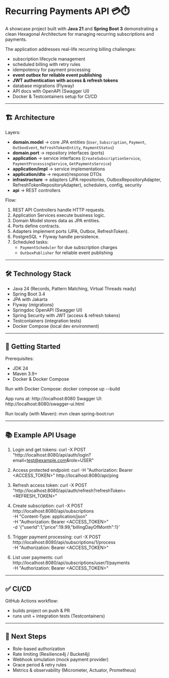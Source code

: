 # Recurring Payments API 💳⏱️

A showcase project built with **Java 21** and **Spring Boot 3** demonstrating a clean Hexagonal Architecture for managing recurring subscriptions and payments.

The application addresses real-life recurring billing challenges:
- subscription lifecycle management
- scheduled billing with retry rules
- idempotency for payment processing
- **event outbox for reliable event publishing**
- **JWT authentication with access & refresh tokens**
- database migrations (Flyway)
- API docs with OpenAPI (Swagger UI)
- Docker & Testcontainers setup for CI/CD

------------------------------------------------------------
🏗️ Architecture
------------------------------------------------------------

Layers:
- **domain.model** → core JPA entities (`User`, `Subscription`, `Payment`, `OutboxEvent`, `RefreshTokenEntity`, `PaymentStatus`)
- **domain.port** → repository interfaces (ports)
- **application** → service interfaces (`CreateSubscriptionService`, `PaymentProcessingService`, `GetPaymentsService`)
- **application/impl** → service implementations
- **application/dto** → request/response DTOs
- **infrastructure** → adapters (JPA repositories, OutboxRepositoryAdapter, RefreshTokenRepositoryAdapter), schedulers, config, security
- **api** → REST controllers

Flow:
1. REST API Controllers handle HTTP requests.
2. Application Services execute business logic.
3. Domain Model stores data as JPA entities.
4. Ports define contracts.
5. Adapters implement ports (JPA, Outbox, RefreshToken).
6. PostgreSQL + Flyway handle persistence.
7. Scheduled tasks:
    - `PaymentScheduler` for due subscription charges
    - `OutboxPublisher` for reliable event publishing

------------------------------------------------------------
🛠️ Technology Stack
------------------------------------------------------------

- Java 24 (Records, Pattern Matching, Virtual Threads ready)
- Spring Boot 3.4
- JPA with Jakarta
- Flyway (migrations)
- Springdoc OpenAPI (Swagger UI)
- Spring Security with JWT (access & refresh tokens)
- Testcontainers (integration tests)
- Docker Compose (local dev environment)

------------------------------------------------------------
🚀 Getting Started
------------------------------------------------------------

Prerequisites:
- JDK 24
- Maven 3.9+
- Docker & Docker Compose

Run with Docker Compose:
docker compose up --build

App runs at: http://localhost:8080
Swagger UI:  http://localhost:8080/swagger-ui.html

Run locally (with Maven):
mvn clean spring-boot:run

------------------------------------------------------------
📚 Example API Usage
------------------------------------------------------------

1. Login and get tokens:
   curl -X POST "http://localhost:8080/api/auth/login?email=test@example.com&role=USER"

2. Access protected endpoint:
   curl -H "Authorization: Bearer <ACCESS_TOKEN>" http://localhost:8080/api/ping

3. Refresh access token:
   curl -X POST "http://localhost:8080/api/auth/refresh?refreshToken=<REFRESH_TOKEN>"

4. Create subscription:
   curl -X POST http://localhost:8080/api/subscriptions \
   -H "Content-Type: application/json" \
   -H "Authorization: Bearer <ACCESS_TOKEN>" \
   -d '{"userId":1,"price":19.99,"billingDayOfMonth":1}'

5. Trigger payment processing:
   curl -X POST http://localhost:8080/api/subscriptions/1/process \
   -H "Authorization: Bearer <ACCESS_TOKEN>"

6. List user payments:
   curl http://localhost:8080/api/subscriptions/user/1/payments \
   -H "Authorization: Bearer <ACCESS_TOKEN>"

------------------------------------------------------------
✅ CI/CD
------------------------------------------------------------

GitHub Actions workflow:
- builds project on push & PR
- runs unit + integration tests (Testcontainers)

------------------------------------------------------------
🌟 Next Steps
------------------------------------------------------------

- Role-based authorization
- Rate limiting (Resilience4j / Bucket4j)
- Webhook simulation (mock payment provider)
- Grace period & retry rules
- Metrics & observability (Micrometer, Actuator, Prometheus)
